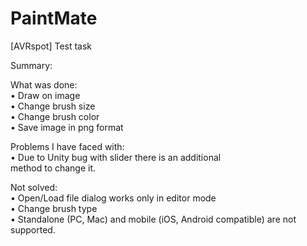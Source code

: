 # PaintMate
[AVRspot] Test task 

Summary:

What was done:  
• Draw on image  
• Change brush size  
• Change brush color  
• Save image in png format  
  
Problems I have faced with:   
• Due to Unity bug with slider there is an additional  
method to change it.  
  
Not solved:  
• Open/Load file dialog works only in editor mode  
• Change brush type  
• Standalone (PC, Mac) and mobile (iOS, Android compatible) are not supported.  
